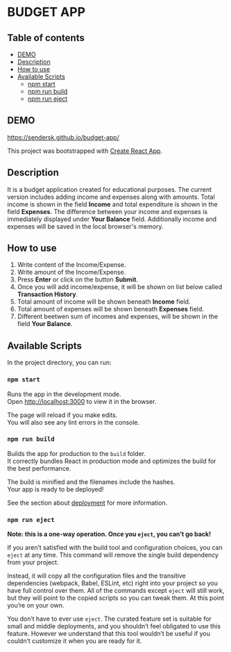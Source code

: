 # BUDGET APP

## Table of contents

- [DEMO](#demo)
- [Description](#description)
- [How to use](#how-to-use)
- [Available Scripts](#available-scripts)
    - [npm start](#npm-start)
    - [npm run build](#npm-run-build)
    - [npm run eject](#npm-run-eject)

## DEMO

https://sendersk.github.io/budget-app/

This project was bootstrapped with [Create React App](https://github.com/facebook/create-react-app).

## Description

It is a budget application created for educational purposes. The current version includes adding income and expenses along with amounts. Total income is shown in the field **Income** and total expenditure is shown in the field **Expenses**. The difference between your income and expenses is immediately displayed under **Your Balance** field. Additionally income and expenses will be saved in the local browser's memory.

## How to use

1. Write content of the Income/Expense.
2. Write amount of the Income/Expense.
3. Press **Enter** or click on the button **Submit**.
4. Once you will add income/expense, it will be shown on list below called **Transaction History**.
5. Total amount of income will be shown beneath **Income** field.
6. Total amount of expenses will be shown beneath **Expenses** field.
7. Different beetwen sum of incomes and expenses, will be shown in the field **Your Balance**.  

## Available Scripts

In the project directory, you can run:

### `npm start`

Runs the app in the development mode.\
Open [http://localhost:3000](http://localhost:3000) to view it in the browser.

The page will reload if you make edits.\
You will also see any lint errors in the console.

### `npm run build`

Builds the app for production to the `build` folder.\
It correctly bundles React in production mode and optimizes the build for the best performance.

The build is minified and the filenames include the hashes.\
Your app is ready to be deployed!

See the section about [deployment](https://facebook.github.io/create-react-app/docs/deployment) for more information.

### `npm run eject`

**Note: this is a one-way operation. Once you `eject`, you can’t go back!**

If you aren’t satisfied with the build tool and configuration choices, you can `eject` at any time. This command will remove the single build dependency from your project.

Instead, it will copy all the configuration files and the transitive dependencies (webpack, Babel, ESLint, etc) right into your project so you have full control over them. All of the commands except `eject` will still work, but they will point to the copied scripts so you can tweak them. At this point you’re on your own.

You don’t have to ever use `eject`. The curated feature set is suitable for small and middle deployments, and you shouldn’t feel obligated to use this feature. However we understand that this tool wouldn’t be useful if you couldn’t customize it when you are ready for it.